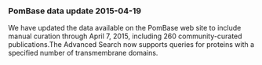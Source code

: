 ### PomBase data update 2015-04-19

We have updated the data available on the PomBase web site to include
manual curation through April 7, 2015, including 260 community-curated
publications.The Advanced Search now supports queries for proteins with
a specified number of transmembrane domains.
